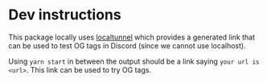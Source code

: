 # Dev instructions
This package locally uses [localtunnel](https://localtunnel.github.io/www/) which provides a generated link that can be used to test OG tags in Discord (since we cannot use localhost).

Using `yarn start` in between the output should be a link saying `your url is <url>`. This link can be used to try OG tags.
